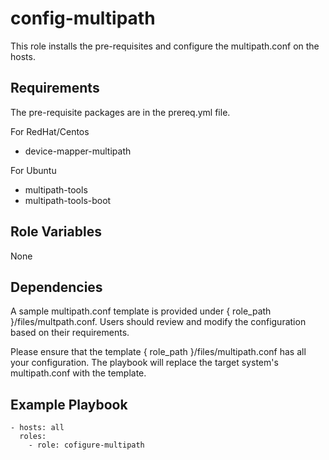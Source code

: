 config-multipath
=========

This role installs the pre-requisites and configure the multipath.conf on the hosts.

Requirements
------------

The pre-requisite packages are in the prereq.yml file.

For RedHat/Centos
* device-mapper-multipath

For Ubuntu
* multipath-tools
* multipath-tools-boot

Role Variables
--------------

None

Dependencies
------------

A sample multipath.conf template is provided under { role_path }/files/multpath.conf. Users should review and modify the configuration based on their requirements.

Please ensure that the template { role_path }/files/multipath.conf has all your configuration. The playbook will replace the target system's multipath.conf with the template.

Example Playbook
----------------
```
- hosts: all
  roles: 
    - role: cofigure-multipath
```

    
